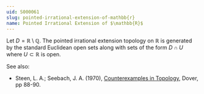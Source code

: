 ```yaml
---
uid: S000061
slug: pointed-irrational-extension-of-mathbb{r}
name: Pointed Irrational Extension of $\mathbb{R}$
---
```

Let $D = \mathbb{R} \setminus \mathbb{Q}$. The pointed irrational extension topology on $\mathbb{R}$ is generated by the standard Euclidean open sets along with sets of the form $D \cap U$ where $U \subset \mathbb{R}$ is open.

See also:

* Steen, L. A.; Seebach, J. A. (1970), [Counterexamples in Topology](http://books.google.com/books/about/Counterexamples_in_Topology.html?id=DkEuGkOtSrUC), Dover, pp 88-90.


